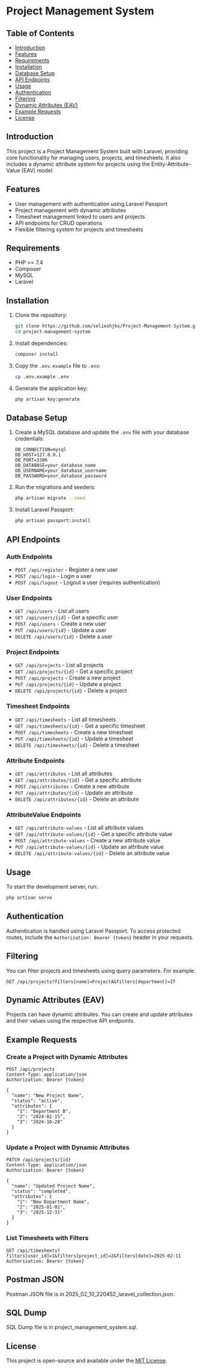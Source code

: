 # Project Management System

## Table of Contents
- [Introduction](#introduction)
- [Features](#features)
- [Requirements](#requirements)
- [Installation](#installation)
- [Database Setup](#database-setup)
- [API Endpoints](#api-endpoints)
- [Usage](#usage)
- [Authentication](#authentication)
- [Filtering](#filtering)
- [Dynamic Attributes (EAV)](#dynamic-attributes-eav)
- [Example Requests](#example-requests)
- [License](#license)

## Introduction
This project is a Project Management System built with Laravel, providing core functionality for managing users, projects, and timesheets. It also includes a dynamic attribute system for projects using the Entity-Attribute-Value (EAV) model.

## Features
- User management with authentication using Laravel Passport
- Project management with dynamic attributes
- Timesheet management linked to users and projects
- API endpoints for CRUD operations
- Flexible filtering system for projects and timesheets

## Requirements
- PHP >= 7.4
- Composer
- MySQL
- Laravel

## Installation
1. Clone the repository:
   ```bash
   git clone https://github.com/selieshjks/Project-Management-System.git
   cd project-management-system
   ```

2. Install dependencies:
   ```bash
   composer install
   ```

3. Copy the `.env.example` file to `.env`:
   ```bash
   cp .env.example .env
   ```

4. Generate the application key:
   ```bash
   php artisan key:generate
   ```

## Database Setup
1. Create a MySQL database and update the `.env` file with your database credentials:
   ```env
   DB_CONNECTION=mysql
   DB_HOST=127.0.0.1
   DB_PORT=3306
   DB_DATABASE=your_database_name
   DB_USERNAME=your_database_username
   DB_PASSWORD=your_database_password
   ```

2. Run the migrations and seeders:
   ```bash
   php artisan migrate --seed
   ```

3. Install Laravel Passport:
   ```bash
   php artisan passport:install
   ```

## API Endpoints
### Auth Endpoints
- `POST /api/register` - Register a new user
- `POST /api/login` - Login a user
- `POST /api/logout` - Logout a user (requires authentication)

### User Endpoints
- `GET /api/users` - List all users
- `GET /api/users/{id}` - Get a specific user
- `POST /api/users` - Create a new user
- `PUT /api/users/{id}` - Update a user
- `DELETE /api/users/{id}` - Delete a user

### Project Endpoints
- `GET /api/projects` - List all projects
- `GET /api/projects/{id}` - Get a specific project
- `POST /api/projects` - Create a new project
- `PUT /api/projects/{id}` - Update a project
- `DELETE /api/projects/{id}` - Delete a project

### Timesheet Endpoints
- `GET /api/timesheets` - List all timesheets
- `GET /api/timesheets/{id}` - Get a specific timesheet
- `POST /api/timesheets` - Create a new timesheet
- `PUT /api/timesheets/{id}` - Update a timesheet
- `DELETE /api/timesheets/{id}` - Delete a timesheet

### Attribute Endpoints
- `GET /api/attributes` - List all attributes
- `GET /api/attributes/{id}` - Get a specific attribute
- `POST /api/attributes` - Create a new attribute
- `PUT /api/attributes/{id}` - Update an attribute
- `DELETE /api/attributes/{id}` - Delete an attribute

### AttributeValue Endpoints
- `GET /api/attribute-values` - List all attribute values
- `GET /api/attribute-values/{id}` - Get a specific attribute value
- `POST /api/attribute-values` - Create a new attribute value
- `PUT /api/attribute-values/{id}` - Update an attribute value
- `DELETE /api/attribute-values/{id}` - Delete an attribute value

## Usage
To start the development server, run:
```bash
php artisan serve
```

## Authentication
Authentication is handled using Laravel Passport. To access protected routes, include the `Authorization: Bearer {token}` header in your requests.

## Filtering
You can filter projects and timesheets using query parameters. For example:
```http
GET /api/projects?filters[name]=ProjectA&filters[department]=IT
```

## Dynamic Attributes (EAV)
Projects can have dynamic attributes. You can create and update attributes and their values using the respective API endpoints.

## Example Requests
### Create a Project with Dynamic Attributes
```http
POST /api/projects
Content-Type: application/json
Authorization: Bearer {token}

{
  "name": "New Project Name",
  "status": "active",
  "attributes": {
    "1": "Department B",
    "2": "2024-02-15",
    "3": "2024-10-20"
  }
}
```

### Update a Project with Dynamic Attributes
```http
PATCH /api/projects/{id}
Content-Type: application/json
Authorization: Bearer {token}

{
  "name": "Updated Project Name",
  "status": "completed",
  "attributes": {
    "1": "New Department Name",
    "2": "2025-01-01",
    "3": "2025-12-31"
  }
}
```

### List Timesheets with Filters
```http
GET /api/timesheets?filters[user_id]=1&filters[project_id]=2&filters[date]=2025-02-11
Authorization: Bearer {token}
```

## Postman JSON
Postman JSON file is in 2025_02_10_220452_laravel_collection.json. 

## SQL Dump
SQL Dump file is in project_management_system.sql. 

## License
This project is open-source and available under the [MIT License](LICENSE).
